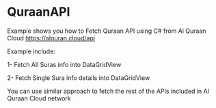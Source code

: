 # QuraanAPI
Example shows you how to Fetch Quraan API using C# from Al Quraan Cloud https://alquran.cloud/api

Example include:


1- Fetch All Suras info into DataGridView

2- Fetch Single Sura info details into DataGridView

You can use similar approach to fetch the rest of the APIs included in Al Quraan Cloud network


